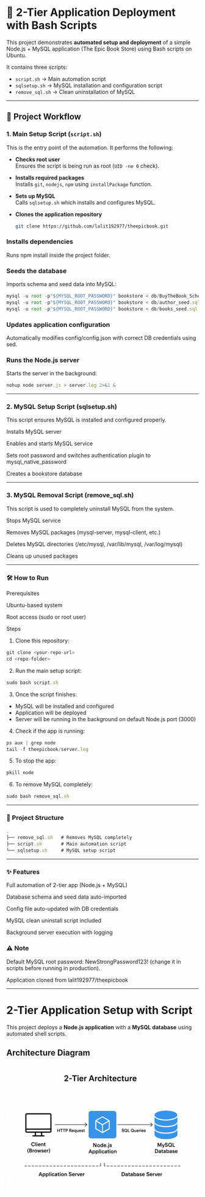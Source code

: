 # 📘 2-Tier Application Deployment with Bash Scripts

This project demonstrates **automated setup and deployment** of a simple Node.js + MySQL application (The Epic Book Store) using Bash scripts on Ubuntu.  

It contains three scripts:
- `script.sh` → Main automation script
- `sqlsetup.sh` → MySQL installation and configuration script
- `remove_sql.sh` → Clean uninstallation of MySQL

---

## 🚀 Project Workflow

### 1. **Main Setup Script (`script.sh`)**
This is the entry point of the automation. It performs the following:

- **Checks root user**  
  Ensures the script is being run as root (`UID -ne 0` check).

- **Installs required packages**  
  Installs `git`, `nodejs`, `npm` using `installPackage` function.

- **Sets up MySQL**  
  Calls `sqlsetup.sh` which installs and configures MySQL.

- **Clones the application repository**  
  ```bash
  git clone https://github.com/lalit192977/theepicbook.git


### Installs dependencies
Runs npm install inside the project folder.

### Seeds the database
Imports schema and seed data into MySQL:
```javascript
mysql -u root -p"${MYSQL_ROOT_PASSWORD}" bookstore < db/BuyTheBook_Schema.sql
mysql -u root -p"${MYSQL_ROOT_PASSWORD}" bookstore < db/author_seed.sql
mysql -u root -p"${MYSQL_ROOT_PASSWORD}" bookstore < db/books_seed.sql
```
### Updates application configuration
Automatically modifies config/config.json with correct DB credentials using sed.

### Runs the Node.js server
Starts the server in the background:
```javascript
nohup node server.js > server.log 2>&1 &
```
---
### 2. MySQL Setup Script (sqlsetup.sh)

This script ensures MySQL is installed and configured properly.

Installs MySQL server

Enables and starts MySQL service

Sets root password and switches authentication plugin to mysql_native_password

Creates a bookstore database

---
### 3. MySQL Removal Script (remove_sql.sh)

This script is used to completely uninstall MySQL from the system.

Stops MySQL service

Removes MySQL packages (mysql-server, mysql-client, etc.)

Deletes MySQL directories (/etc/mysql, /var/lib/mysql, /var/log/mysql)

Cleans up unused packages

---
### 🛠️ How to Run
Prerequisites

Ubuntu-based system

Root access (sudo or root user)

Steps

1. Clone this repository:
```javascript
git clone <your-repo-url>
cd <repo-folder>
```
2. Run the main setup script:
```javascript
sudo bash script.sh
```
3. Once the script finishes:
- MySQL will be installed and configured
- Application will be deployed
- Server will be running in the background on default Node.js port (3000)

4. Check if the app is running:
```javascript
ps aux | grep node
tail -f theepicbook/server.log
```
5. To stop the app:
```javascript
pkill node
```
6. To remove MySQL completely:
```javascript
sudo bash remove_sql.sh
```

---
### 📂 Project Structure
```javascript
.
├── remove_sql.sh   # Removes MySQL completely
├── script.sh       # Main automation script
└── sqlsetup.sh     # MySQL setup script
```

---
### ✨ Features

Full automation of 2-tier app (Node.js + MySQL)

Database schema and seed data auto-imported

Config file auto-updated with DB credentials

MySQL clean uninstall script included

Background server execution with logging


### ⚠️ Note

Default MySQL root password: NewStrongPassword123! (change it in scripts before running in production).

Application cloned from lalit192977/theepicbook

---

# 2-Tier Application Setup with Script

This project deploys a **Node.js application** with a **MySQL database** using automated shell scripts.

## Architecture Diagram

![2-Tier Architecture](./2-tier.png)
